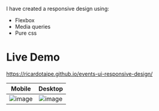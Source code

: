 I have created a responsive design using:
- Flexbox
- Media queries
- Pure css
# Live Demo
https://ricardotaipe.github.io/events-ui-responsive-design/

| Mobile       | Desktop        |
| ------------- |:-------------:|
|![image](https://user-images.githubusercontent.com/29106855/86703529-96617800-bfd9-11ea-813d-c89c2b2dce2e.png) | ![image](https://user-images.githubusercontent.com/29106855/86703147-366ad180-bfd9-11ea-8a1f-ede67e0166ec.png) | 
